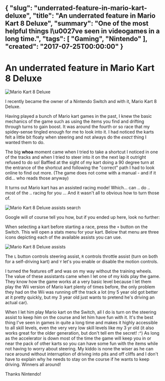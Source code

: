 {
  "slug": "underrated-feature-in-mario-kart-deluxe",
  "title": "An underrated feature in Mario Kart 8 Deluxe",
  "summary": "One of the most helpful things I\u0027ve seen in videogames in a long time.",
  "tags": [
    "Gaming",
    "Nintendo"
  ],
  "created": "2017-07-25T00:00:00"
}
---
# An underrated feature in Mario Kart 8 Deluxe

![Mario Kart 8 Deluxe](/Content/underrated-feature-in-mario-kart-deluxe/mk8-screen.jpg)

I recently became the owner of a Nintendo Switch and with it, Mario Kart 8 Deluxe. 

Having played a bunch of Mario kart games in the past, I knew the basic mechanics of the game such as using the items you find and drifting through turns to gain boost. It was around the fourth or so race 
that my spidey-sense tingled enough for me to look into it. I had noticed the karts felt a little bit floaty when steering and not always do the *exact* thing I wanted them to do. 

The big **whoa** moment came when I tried to take a shortcut I noticed in one of the tracks and when I tried to steer into it on the next lap it outright refused to do so! Baffled at the sight of my kart doing a 90 degree
turn at the entrance of the shortcut and following the "correct" path I had to look online to find out more. (The game does not come with a manual - and if it did... who reads those anyway)

It turns out Mario kart has an assisted racing mode! Which... can .. do .. most of the .. racing for you ... And it wasn't all to obvious how to turn those of.

![Mario Kart 8 Deluxe assists search](/Content/underrated-feature-in-mario-kart-deluxe/mk8-search-result.png)

Google will of course tell you how, but if you ended up here, look no further:

When selecting a kart before starting a race, press the `+` button on the Switch. This will open a stats menu for your kart. Below that menu are three icons depicting each of the available assists you can use.

![Mario Kart 8 Deluxe assists](/Content/underrated-feature-in-mario-kart-deluxe/mk8-assists.jpg)

The `L` button controls steering assist, `R` controls throttle assist (turn on both for a self-driving kart) and `Y` let's you enable or disable the motion controls.

I turned the features off and was on my way without the training wheels. The value of these assistants came when I let one of my kids play the game. They know how the game works at a very 
basic level because I let them play the Wii version of Mario kart plenty of times before, the only problem they had on the Wii was running off the track a lot (my 5 year old got better at it pretty quickly, but my 3 year old just wants to pretend he's driving an actual car).

When I let him play Mario kart on the Switch, all I do is turn on the steering assist to keep him on the course and let him have fun with it. It's the best thing I've seen in games in quite a long time and makes it highly accessible to all skill levels, even the very very low skill levels like my 3 yr 
old (it also works great for the older generation, but don't tell em the secret! :^) As long as the accelerator is down most of the time the game will keep you in or near the pack of other karts so you can have some fun with the items while not having 
to worry about steering. My kiddo is none the wiser as he can race around without interruption of driving into pits and off cliffs and I don't have to explain why he needs to stay on the course if he wants to keep driving. Winners all around!

Thanks Nintendo!